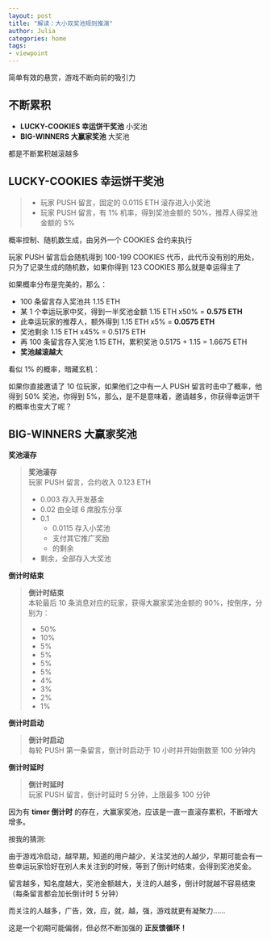 ```yaml
---
layout: post
title: "解读：大小双奖池规则推演"
author: Julia
categories: home
tags:
- viewpoint
---
```


简单有效的悬赏，游戏不断向前的吸引力


## 不断累积

- **LUCKY-COOKIES 幸运饼干奖池** 小奖池
- **BIG-WINNERS 大赢家奖池** 大奖池

都是不断累积越滚越多


## LUCKY-COOKIES 幸运饼干奖池

> - 玩家 PUSH 留言，固定的 0.0115 ETH 滚存进入小奖池
> - 玩家 PUSH 留言，有 1% 机率，得到奖池金额的 50%，推荐人得奖池金额的 5%

概率控制、随机数生成，由另外一个 COOKIES 合约来执行

玩家 PUSH 留言后会随机得到 100-199 COOKIES 代币，此代币没有别的用处，只为了记录生成的随机数，如果你得到 123 COOKIES 那么就是幸运得主了

如果概率分布是完美的，那么：

- 100 条留言存入奖池共 1.15 ETH
- 某 1 个幸运玩家中奖，得到一半奖池金额 1.15 ETH x50% = **0.575 ETH**
- 此幸运玩家的推荐人，额外得到 1.15 ETH x5% = **0.0575 ETH**
- 奖池剩余 1.15 ETH x45% = 0.5175 ETH
- 再 100 条留言存入奖池 1.15 ETH，累积奖池 0.5175 + 1.15 = 1.6675 ETH
- **奖池越滚越大**

看似 1% 的概率，暗藏玄机：

如果你直接邀请了 10 位玩家，如果他们之中有一人 PUSH 留言时击中了概率，他得到 50% 奖池，你得到 5%，那么，是不是意味着，邀请越多，你获得幸运饼干的概率也变大了呢？


## BIG-WINNERS 大赢家奖池

**奖池滚存**

> **奖池滚存**<br>
> 玩家 PUSH 留言，合约收入 0.123 ETH
> - 0.003 存入开发基金
> - 0.02 由全球 6 席股东分享
> - 0.1
>   - 0.0115 存入小奖池
>   - 支付其它推广奖励
>   - 的剩余
> - 剩余，全部存入大奖池

**倒计时结束**

> **倒计时结束**<br>
> 本轮最后 10 条消息对应的玩家，获得大赢家奖池金额的 90%，按倒序，分别为：
> 
> - 50%
> - 10%
> - 5%
> - 5%
> - 5%
> - 5%
> - 4%
> - 3%
> - 2%
> - 1%

**倒计时启动**

> **倒计时启动**<br>
> 每轮 PUSH 第一条留言，倒计时启动于 10 小时并开始倒数至 100 分钟内 

**倒计时延时**

> **倒计时延时**<br>
> 玩家 PUSH 留言，倒计时延时 5 分钟，上限最多 100 分钟


因为有 **timer 倒计时** 的存在，大赢家奖池，应该是一直一直滚存累积，不断增大增多。

按我的猜测:

由于游戏冷启动，越早期，知道的用户越少，关注奖池的人越少，早期可能会有一些幸运玩家恰好在别人未关注到的时候，等到了倒计时结束，会得到奖池奖金。

留言越多，知名度越大，奖池金额越大，关注的人越多，倒计时就越不容易结束（每条留言都会加长倒计时 5 分钟）

而关注的人越多，广告，效，应，就，越，强，游戏就更有凝聚力……

这是一个初期可能偏弱，但必然不断加强的 **正反馈循环！**
